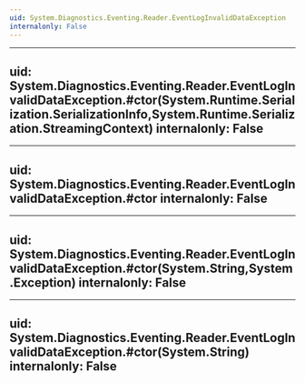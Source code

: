 ```yaml
---
uid: System.Diagnostics.Eventing.Reader.EventLogInvalidDataException
internalonly: False
---
```


---
uid: System.Diagnostics.Eventing.Reader.EventLogInvalidDataException.#ctor(System.Runtime.Serialization.SerializationInfo,System.Runtime.Serialization.StreamingContext)
internalonly: False
---

---
uid: System.Diagnostics.Eventing.Reader.EventLogInvalidDataException.#ctor
internalonly: False
---

---
uid: System.Diagnostics.Eventing.Reader.EventLogInvalidDataException.#ctor(System.String,System.Exception)
internalonly: False
---

---
uid: System.Diagnostics.Eventing.Reader.EventLogInvalidDataException.#ctor(System.String)
internalonly: False
---

